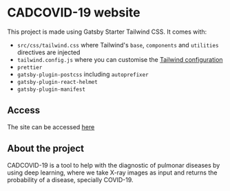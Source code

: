 # CADCOVID-19 website

This project is made using Gatsby Starter Tailwind CSS. It comes with:

- `src/css/tailwind.css` where Tailwind's `base`, `components` and `utilities` directives are injected
- `tailwind.config.js` where you can customise the [Tailwind configuration](https://tailwindcss.com/docs/configuration/)
- `prettier`
- `gatsby-plugin-postcss` including `autoprefixer`
- `gatsby-plugin-react-helmet`
- `gatsby-plugin-manifest`

## Access

The site can be accessed [here](https://cadcovid19.surge.sh/)

## About the project

CADCOVID-19 is a tool to help with the diagnostic of pulmonar diseases by using deep learning, where we take X-ray images as input and returns
the probability of a disease, specially COVID-19.
